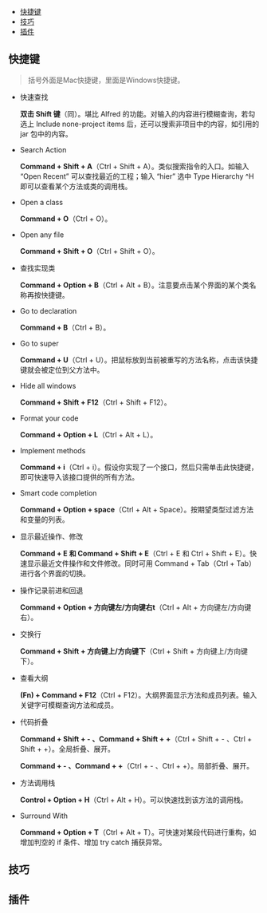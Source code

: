 - [快捷键](#快捷键)
- [技巧](#技巧)
- [插件](#插件)



## 快捷键

> 括号外面是Mac快捷键，里面是Windows快捷键。

* 快速查找

  **双击 Shift 键**（同）。堪比 Alfred 的功能。对输入的内容进行模糊查询，若勾选上 Include none-project items 后，还可以搜索非项目中的内容，如引用的 jar 包中的内容。

* Search Action

  **Command + Shift + A**（Ctrl + Shift + A）。类似搜索指令的入口。如输入 “Open Recent” 可以查找最近的工程；输入 “hier” 选中 Type Hierarchy ^H 即可以查看某个方法或类的调用栈。

* Open a class

  **Command + O**（Ctrl + O）。

* Open any file

  **Command + Shift + O**（Ctrl + Shift + O）。

* 查找实现类

  **Command + Option + B**（Ctrl + Alt + B）。注意要点击某个界面的某个类名称再按快捷键。

* Go to declaration

  **Command + B**（Ctrl + B）。

* Go to super

  **Command + U**（Ctrl + U）。把鼠标放到当前被重写的方法名称，点击该快捷键就会被定位到父方法中。

* Hide all windows

  **Command + Shift + F12**（Ctrl + Shift + F12）。

* Format your code

  **Command + Option + L**（Ctrl + Alt + L）。

* Implement methods

  **Command + i**（Ctrl + i）。假设你实现了一个接口，然后只需单击此快捷键，即可快速导入该接口提供的所有方法。

* Smart code completion

  **Command + Option + space**（Ctrl + Alt + Space）。按期望类型过滤方法和变量的列表。

* 显示最近操作、修改

  **Command + E 和 Command + Shift + E**（Ctrl + E 和 Ctrl + Shift + E）。快速显示最近文件操作和文件修改。同时可用 Command + Tab（Ctrl + Tab） 进行各个界面的切换。

* 操作记录前进和回退

  **Command + Option + 方向键左/方向键右t**（Ctrl + Alt + 方向键左/方向键右）。

* 交换行

  **Command + Shift + 方向键上/方向键下**（Ctrl + Shift + 方向键上/方向键下）。

* 查看大纲

  **(Fn) + Command + F12**（Ctrl + F12）。大纲界面显示方法和成员列表。输入关键字可模糊查询方法和成员。

* 代码折叠

  **Command + Shift + - 、Command + Shift + +**（Ctrl + Shift + - 、Ctrl + Shift + +）。全局折叠、展开。

  **Command + - 、Command + +**（Ctrl + - 、Ctrl + +）。局部折叠、展开。

* 方法调用栈

  **Control + Option + H**（Ctrl + Alt + H）。可以快速找到该方法的调用栈。

* Surround With

  **Command + Option + T**（Ctrl + Alt + T）。可快速对某段代码进行重构，如增加判空的 if 条件、增加 try catch 捕获异常。

## 技巧


## 插件








